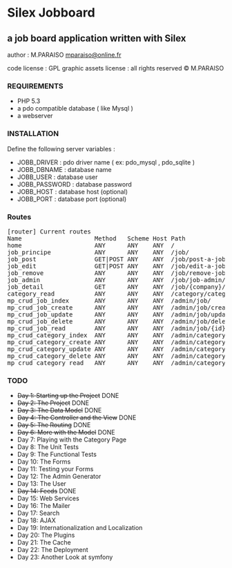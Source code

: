Silex Jobboard
==============

a job board application written with Silex
------------------------------------------

author : M.PARAISO <mparaiso@online.fr>

code license : GPL
graphic assets license : all rights reserved &copy; M.PARAISO

### REQUIREMENTS

- PHP 5.3
- a pdo compatible database ( like Mysql )
- a webserver

### INSTALLATION

Define the following server variables :

+ JOBB_DRIVER : pdo driver name ( ex: pdo_mysql , pdo_sqlite )
+ JOBB_DBNAME : database name
+ JOBB_USER : database user
+ JOBB_PASSWORD : database password
+ JOBB_HOST : database host (optional)
+ JOBB_PORT : database port (optional)

### Routes

<pre>
[router] Current routes
Name                    Method   Scheme Host Path
home                    ANY      ANY    ANY  /
job_principe            ANY      ANY    ANY  /job/
job_post                GET|POST ANY    ANY  /job/post-a-job
job_edit                GET|POST ANY    ANY  /job/edit-a-job/{token}
job_remove              ANY      ANY    ANY  /job/remove-job/{token}
job_admin               ANY      ANY    ANY  /job/job-admin/{token}
job_detail              GET      ANY    ANY  /job/{company}/{location}/{id}/{position}
category_read           ANY      ANY    ANY  /category/category/{id}/{name}
mp_crud_job_index       ANY      ANY    ANY  /admin/job/
mp_crud_job_create      ANY      ANY    ANY  /admin/job/create
mp_crud_job_update      ANY      ANY    ANY  /admin/job/update/{id}
mp_crud_job_delete      ANY      ANY    ANY  /admin/job/delete/{id}
mp_crud_job_read        ANY      ANY    ANY  /admin/job/{id}
mp_crud_category_index  ANY      ANY    ANY  /admin/category/
mp_crud_category_create ANY      ANY    ANY  /admin/category/create
mp_crud_category_update ANY      ANY    ANY  /admin/category/update/{id}
mp_crud_category_delete ANY      ANY    ANY  /admin/category/delete/{id}
mp_crud_category_read   ANY      ANY    ANY  /admin/category/{id}
</pre>

### TODO

+ <strike>Day 1: Starting up the Project</strike> DONE
+ <strike>Day 2: The Project</strike> DONE
+ <strike>Day 3: The Data Model</strike> DONE
+ <strike>Day 4: The Controller and the View</strike> DONE
+ <strike>Day 5: The Routing</strike> DONE
+ <strike>Day 6: More with the Model</strike> DONE
+ Day 7: Playing with the Category Page
+ Day 8: The Unit Tests
+ Day 9: The Functional Tests
+ Day 10: The Forms
+ Day 11: Testing your Forms
+ Day 12: The Admin Generator
+ Day 13: The User
+ <strike>Day 14: Feeds</strike> DONE
+ Day 15: Web Services
+ Day 16: The Mailer
+ Day 17: Search
+ Day 18: AJAX
+ Day 19: Internationalization and Localization
+ Day 20: The Plugins
+ Day 21: The Cache
+ Day 22: The Deployment
+ Day 23: Another Look at symfony
